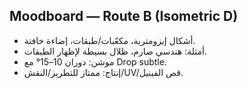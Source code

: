 ## Moodboard — Route B (Isometric D)

- أشكال إيزومترية، مكعّبات/طبقات، إضاءة خافتة.
- أمثلة: هندسي صارم، ظلال بسيطة لإظهار الطبقات.
- موشن: دوران 10–15° مع Drop subtle.
- إنتاج: ممتاز للتطريز/النقش/UV/قص الفينيل.
